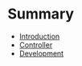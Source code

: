 # Summary

- [Introduction](index.md)
- [Controller](controller.md)
- [Development](development.md)
